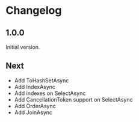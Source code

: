 # Changelog

## 1.0.0

Initial version.

## Next

 - Add ToHashSetAsync
 - Add IndexAsync
 - Add indexes on SelectAsync 
 - Add CancellationToken support on SelectAsync
 - Add OrderAsync
 - Add JoinAsync 